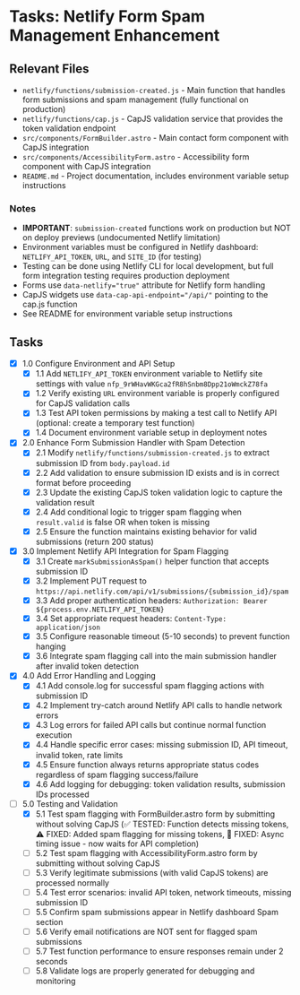 # Tasks: Netlify Form Spam Management Enhancement

## Relevant Files

- `netlify/functions/submission-created.js` - Main function that handles form submissions and spam management (fully functional on production)
- `netlify/functions/cap.js` - CapJS validation service that provides the token validation endpoint
- `src/components/FormBuilder.astro` - Main contact form component with CapJS integration
- `src/components/AccessibilityForm.astro` - Accessibility form component with CapJS integration
- `README.md` - Project documentation, includes environment variable setup instructions

### Notes

- **IMPORTANT**: `submission-created` functions work on production but NOT on deploy previews (undocumented Netlify limitation)
- Environment variables must be configured in Netlify dashboard: `NETLIFY_API_TOKEN`, `URL`, and `SITE_ID` (for testing)
- Testing can be done using Netlify CLI for local development, but full form integration testing requires production deployment
- Forms use `data-netlify="true"` attribute for Netlify form handling
- CapJS widgets use `data-cap-api-endpoint="/api/"` pointing to the cap.js function
- See README for environment variable setup instructions

## Tasks

- [x] 1.0 Configure Environment and API Setup
  - [x] 1.1 Add `NETLIFY_API_TOKEN` environment variable to Netlify site settings with value `nfp_9rWHavWKGca2fR8hSnbm8Dpp21oWmckZ78fa`
  - [x] 1.2 Verify existing `URL` environment variable is properly configured for CapJS validation calls
  - [x] 1.3 Test API token permissions by making a test call to Netlify API (optional: create a temporary test function)
  - [x] 1.4 Document environment variable setup in deployment notes

- [x] 2.0 Enhance Form Submission Handler with Spam Detection
  - [x] 2.1 Modify `netlify/functions/submission-created.js` to extract submission ID from `body.payload.id`
  - [x] 2.2 Add validation to ensure submission ID exists and is in correct format before proceeding
  - [x] 2.3 Update the existing CapJS token validation logic to capture the validation result
  - [x] 2.4 Add conditional logic to trigger spam flagging when `result.valid` is false OR when token is missing
  - [x] 2.5 Ensure the function maintains existing behavior for valid submissions (return 200 status)

- [x] 3.0 Implement Netlify API Integration for Spam Flagging
  - [x] 3.1 Create `markSubmissionAsSpam()` helper function that accepts submission ID
  - [x] 3.2 Implement PUT request to `https://api.netlify.com/api/v1/submissions/{submission_id}/spam`
  - [x] 3.3 Add proper authentication headers: `Authorization: Bearer ${process.env.NETLIFY_API_TOKEN}`
  - [x] 3.4 Set appropriate request headers: `Content-Type: application/json`
  - [x] 3.5 Configure reasonable timeout (5-10 seconds) to prevent function hanging
  - [x] 3.6 Integrate spam flagging call into the main submission handler after invalid token detection

- [x] 4.0 Add Error Handling and Logging
  - [x] 4.1 Add console.log for successful spam flagging actions with submission ID
  - [x] 4.2 Implement try-catch around Netlify API calls to handle network errors
  - [x] 4.3 Log errors for failed API calls but continue normal function execution
  - [x] 4.4 Handle specific error cases: missing submission ID, API timeout, invalid token, rate limits
  - [x] 4.5 Ensure function always returns appropriate status codes regardless of spam flagging success/failure
  - [x] 4.6 Add logging for debugging: token validation results, submission IDs processed

- [ ] 5.0 Testing and Validation
  - [x] 5.1 Test spam flagging with FormBuilder.astro form by submitting without solving CapJS (✅ TESTED: Function detects missing tokens, ⚠️ FIXED: Added spam flagging for missing tokens, 🔧 FIXED: Async timing issue - now waits for API completion)
  - [ ] 5.2 Test spam flagging with AccessibilityForm.astro form by submitting without solving CapJS
  - [ ] 5.3 Verify legitimate submissions (with valid CapJS tokens) are processed normally
  - [ ] 5.4 Test error scenarios: invalid API token, network timeouts, missing submission ID
  - [ ] 5.5 Confirm spam submissions appear in Netlify dashboard Spam section
  - [ ] 5.6 Verify email notifications are NOT sent for flagged spam submissions
  - [ ] 5.7 Test function performance to ensure responses remain under 2 seconds
  - [ ] 5.8 Validate logs are properly generated for debugging and monitoring
